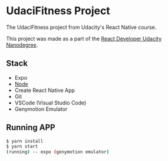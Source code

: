 # UdaciFitness Project
The UdaciFitness project from Udacity's React Native course.

This project was made as a part of the [React Developer Udacity Nanodegree](https://www.udacity.com/course/react-nanodegree--nd019).

## Stack
- Expo
- [Node](https://nodejs.org/en/)
- Create React Native App
- Git
- VSCode (Visual Studio Code)
- Genymotion Emulator

## Running APP
```bash
$ yarn install
$ yarn start
(running) -- expo (genymotion emulator)
```
